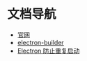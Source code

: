 # 文档导航

- [官网](https://www.electronjs.org/zh)
- [electron-builder]([link](https://www.electron.build/))
- [Electron 防止重复启动](https://www.electronjs.org/zh/docs/latest/api/app#apprequestsingleinstancelockadditionaldata)